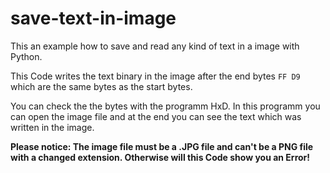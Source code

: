 # save-text-in-image

This an example how to save and read any kind of text in a image with Python.

This Code writes the text binary in the image after the end bytes ```FF D9``` which are the same bytes as the start bytes.

You can check the the bytes with the programm HxD. In this programm you can open the image file and at the end you can see the text which was written in the image.

**Please notice: The image file must be a .JPG file and can't be a PNG file with a changed extension. Otherwise will this Code show you an Error!**
